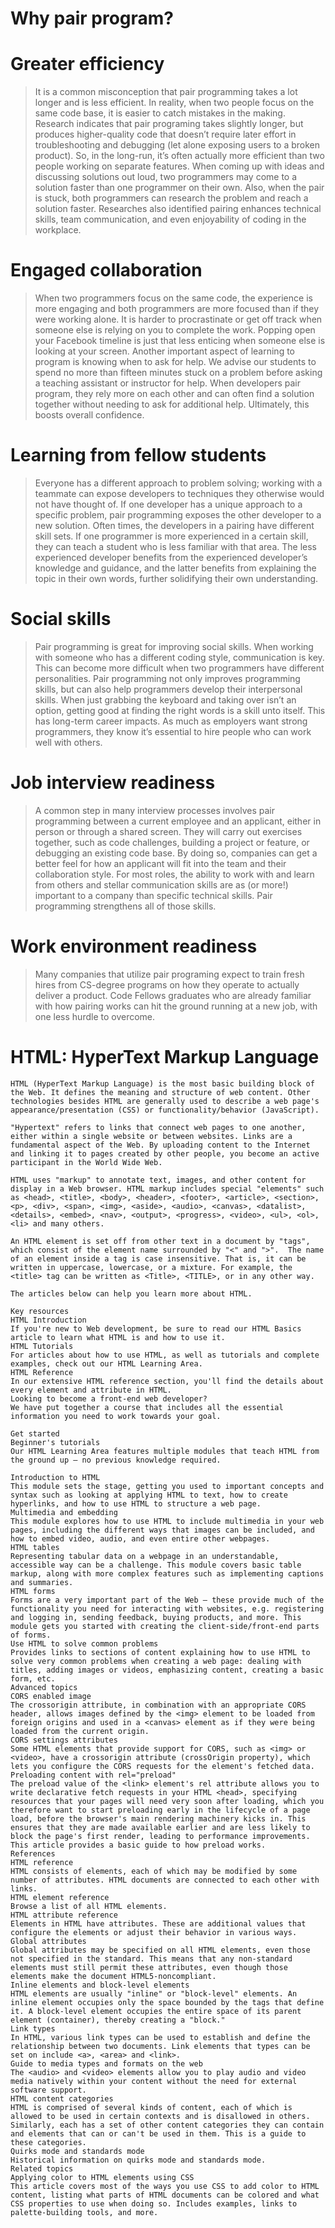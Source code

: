 # Why pair program?

# Greater efficiency
>It is a common misconception that pair programming takes a lot longer and is less efficient. In reality, when two people focus on the same code base, it is easier to catch mistakes in the making. Research indicates that pair programing takes slightly longer, but produces higher-quality code that doesn’t require later effort in troubleshooting and debugging (let alone exposing users to a broken product). So, in the long-run, it’s often actually more efficient than two people working on separate features. When coming up with ideas and discussing solutions out loud, two programmers may come to a solution faster than one programmer on their own. Also, when the pair is stuck, both programmers can research the problem and reach a solution faster. Researches also identified pairing enhances technical skills, team communication, and even enjoyability of coding in the workplace.
# Engaged collaboration
>When two programmers focus on the same code, the experience is more engaging and both programmers are more focused than if they were working alone. It is harder to procrastinate or get off track when someone else is relying on you to complete the work. Popping open your Facebook timeline is just that less enticing when someone else is looking at your screen.
Another important aspect of learning to program is knowing when to ask for help. We advise our students to spend no more than fifteen minutes stuck on a problem before asking a teaching assistant or instructor for help. When developers pair program, they rely more on each other and can often find a solution together without needing to ask for additional help. Ultimately, this boosts overall confidence.
 # Learning from fellow students
>Everyone has a different approach to problem solving; working with a teammate can expose developers to techniques they otherwise would not have thought of. If one developer has a unique approach to a specific problem, pair programming exposes the other developer to a new solution.
Often times, the developers in a pairing have different skill sets. If one programmer is more experienced in a certain skill, they can teach a student who is less familiar with that area. The less experienced developer benefits from the experienced developer’s knowledge and guidance, and the latter benefits from explaining the topic in their own words, further solidifying their own understanding.
 # Social skills
>Pair programming is great for improving social skills. When working with someone who has a different coding style, communication is key. This can become more difficult when two programmers have different personalities. Pair programming not only improves programming skills, but can also help programmers develop their interpersonal skills. When just grabbing the keyboard and taking over isn’t an option, getting good at finding the right words is a skill unto itself.
This has long-term career impacts. As much as employers want strong programmers, they know it’s essential to hire people who can work well with others.
# Job interview readiness
>A common step in many interview processes involves pair programming between a current employee and an applicant, either in person or through a shared screen. They will carry out exercises together, such as code challenges, building a project or feature, or debugging an existing code base. By doing so, companies can get a better feel for how an applicant will fit into the team and their collaboration style.
For most roles, the ability to work with and learn from others and stellar communication skills are as (or more!) important to a company than specific technical skills. Pair programming strengthens all of those skills.
 # Work environment readiness
>Many companies that utilize pair programing expect to train fresh hires from CS-degree programs on how they operate to actually deliver a product. Code Fellows graduates who are already familiar with how pairing works can hit the ground running at a new job, with one less hurdle to overcome.


# HTML: HyperText Markup Language
```
HTML (HyperText Markup Language) is the most basic building block of the Web. It defines the meaning and structure of web content. Other technologies besides HTML are generally used to describe a web page's appearance/presentation (CSS) or functionality/behavior (JavaScript).

"Hypertext" refers to links that connect web pages to one another, either within a single website or between websites. Links are a fundamental aspect of the Web. By uploading content to the Internet and linking it to pages created by other people, you become an active participant in the World Wide Web.

HTML uses "markup" to annotate text, images, and other content for display in a Web browser. HTML markup includes special "elements" such as <head>, <title>, <body>, <header>, <footer>, <article>, <section>, <p>, <div>, <span>, <img>, <aside>, <audio>, <canvas>, <datalist>, <details>, <embed>, <nav>, <output>, <progress>, <video>, <ul>, <ol>, <li> and many others.

An HTML element is set off from other text in a document by "tags", which consist of the element name surrounded by "<" and ">".  The name of an element inside a tag is case insensitive. That is, it can be written in uppercase, lowercase, or a mixture. For example, the <title> tag can be written as <Title>, <TITLE>, or in any other way.

The articles below can help you learn more about HTML.

Key resources
HTML Introduction
If you're new to Web development, be sure to read our HTML Basics article to learn what HTML is and how to use it.
HTML Tutorials
For articles about how to use HTML, as well as tutorials and complete examples, check out our HTML Learning Area.
HTML Reference
In our extensive HTML reference section, you'll find the details about every element and attribute in HTML.
Looking to become a front-end web developer?
We have put together a course that includes all the essential information you need to work towards your goal.

Get started
Beginner's tutorials
Our HTML Learning Area features multiple modules that teach HTML from the ground up — no previous knowledge required.

Introduction to HTML
This module sets the stage, getting you used to important concepts and syntax such as looking at applying HTML to text, how to create hyperlinks, and how to use HTML to structure a web page.
Multimedia and embedding
This module explores how to use HTML to include multimedia in your web pages, including the different ways that images can be included, and how to embed video, audio, and even entire other webpages.
HTML tables
Representing tabular data on a webpage in an understandable, accessible way can be a challenge. This module covers basic table markup, along with more complex features such as implementing captions and summaries.
HTML forms
Forms are a very important part of the Web — these provide much of the functionality you need for interacting with websites, e.g. registering and logging in, sending feedback, buying products, and more. This module gets you started with creating the client-side/front-end parts of forms.
Use HTML to solve common problems
Provides links to sections of content explaining how to use HTML to solve very common problems when creating a web page: dealing with titles, adding images or videos, emphasizing content, creating a basic form, etc.
Advanced topics
CORS enabled image
The crossorigin attribute, in combination with an appropriate CORS header, allows images defined by the <img> element to be loaded from foreign origins and used in a <canvas> element as if they were being loaded from the current origin.
CORS settings attributes
Some HTML elements that provide support for CORS, such as <img> or <video>, have a crossorigin attribute (crossOrigin property), which lets you configure the CORS requests for the element's fetched data.
Preloading content with rel="preload"
The preload value of the <link> element's rel attribute allows you to write declarative fetch requests in your HTML <head>, specifying resources that your pages will need very soon after loading, which you therefore want to start preloading early in the lifecycle of a page load, before the browser's main rendering machinery kicks in. This ensures that they are made available earlier and are less likely to block the page's first render, leading to performance improvements. This article provides a basic guide to how preload works.
References
HTML reference
HTML consists of elements, each of which may be modified by some number of attributes. HTML documents are connected to each other with links.
HTML element reference
Browse a list of all HTML elements.
HTML attribute reference
Elements in HTML have attributes. These are additional values that configure the elements or adjust their behavior in various ways.
Global attributes
Global attributes may be specified on all HTML elements, even those not specified in the standard. This means that any non-standard elements must still permit these attributes, even though those elements make the document HTML5-noncompliant.
Inline elements and block-level elements
HTML elements are usually "inline" or "block-level" elements. An inline element occupies only the space bounded by the tags that define it. A block-level element occupies the entire space of its parent element (container), thereby creating a "block."
Link types
In HTML, various link types can be used to establish and define the relationship between two documents. Link elements that types can be set on include <a>, <area> and <link>.
Guide to media types and formats on the web
The <audio> and <video> elements allow you to play audio and video media natively within your content without the need for external software support.
HTML content categories
HTML is comprised of several kinds of content, each of which is allowed to be used in certain contexts and is disallowed in others. Similarly, each has a set of other content categories they can contain and elements that can or can't be used in them. This is a guide to these categories.
Quirks mode and standards mode
Historical information on quirks mode and standards mode.
Related topics
Applying color to HTML elements using CSS
This article covers most of the ways you use CSS to add color to HTML content, listing what parts of HTML documents can be colored and what CSS properties to use when doing so. Includes examples, links to palette-building tools, and more.
```